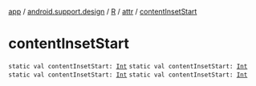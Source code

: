 [app](../../../index.md) / [android.support.design](../../index.md) / [R](../index.md) / [attr](index.md) / [contentInsetStart](.)

# contentInsetStart

`static val contentInsetStart: `[`Int`](https://kotlinlang.org/api/latest/jvm/stdlib/kotlin/-int/index.html)
`static val contentInsetStart: `[`Int`](https://kotlinlang.org/api/latest/jvm/stdlib/kotlin/-int/index.html)
`static val contentInsetStart: `[`Int`](https://kotlinlang.org/api/latest/jvm/stdlib/kotlin/-int/index.html)
`static val contentInsetStart: `[`Int`](https://kotlinlang.org/api/latest/jvm/stdlib/kotlin/-int/index.html)